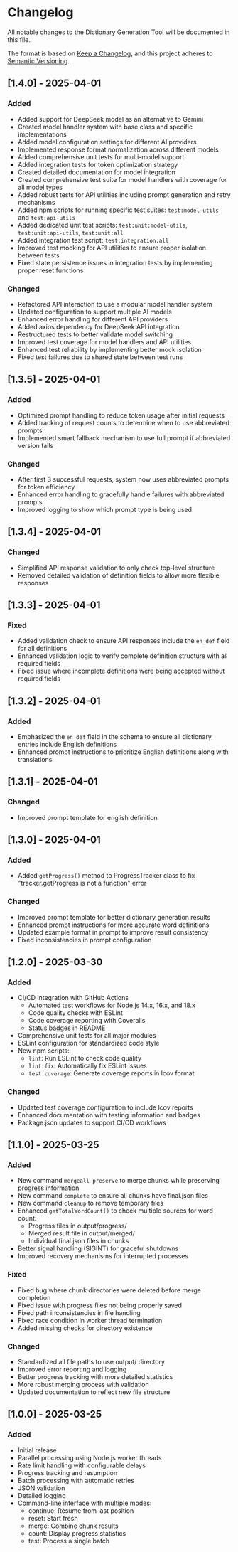 # Changelog

All notable changes to the Dictionary Generation Tool will be documented in this file.

The format is based on [Keep a Changelog](https://keepachangelog.com/en/1.0.0/),
and this project adheres to [Semantic Versioning](https://semver.org/spec/v2.0.0.html).

## [1.4.0] - 2025-04-01

### Added
- Added support for DeepSeek model as an alternative to Gemini
- Created model handler system with base class and specific implementations
- Added model configuration settings for different AI providers
- Implemented response format normalization across different models
- Added comprehensive unit tests for multi-model support
- Added integration tests for token optimization strategy
- Created detailed documentation for model integration
- Created comprehensive test suite for model handlers with coverage for all model types
- Added robust tests for API utilities including prompt generation and retry mechanisms
- Added npm scripts for running specific test suites: `test:model-utils` and `test:api-utils`
- Added dedicated unit test scripts: `test:unit:model-utils`, `test:unit:api-utils`, `test:unit:all`
- Added integration test script: `test:integration:all`
- Improved test mocking for API utilities to ensure proper isolation between tests
- Fixed state persistence issues in integration tests by implementing proper reset functions

### Changed
- Refactored API interaction to use a modular model handler system
- Updated configuration to support multiple AI models
- Enhanced error handling for different API providers
- Added axios dependency for DeepSeek API integration
- Restructured tests to better validate model switching
- Improved test coverage for model handlers and API utilities
- Enhanced test reliability by implementing better mock isolation
- Fixed test failures due to shared state between test runs

## [1.3.5] - 2025-04-01

### Added
- Optimized prompt handling to reduce token usage after initial requests
- Added tracking of request counts to determine when to use abbreviated prompts
- Implemented smart fallback mechanism to use full prompt if abbreviated version fails

### Changed
- After first 3 successful requests, system now uses abbreviated prompts for token efficiency
- Enhanced error handling to gracefully handle failures with abbreviated prompts
- Improved logging to show which prompt type is being used

## [1.3.4] - 2025-04-01

### Changed
- Simplified API response validation to only check top-level structure
- Removed detailed validation of definition fields to allow more flexible responses

## [1.3.3] - 2025-04-01

### Fixed
- Added validation check to ensure API responses include the `en_def` field for all definitions
- Enhanced validation logic to verify complete definition structure with all required fields
- Fixed issue where incomplete definitions were being accepted without required fields

## [1.3.2] - 2025-04-01

### Added
- Emphasized the `en_def` field in the schema to ensure all dictionary entries include English definitions
- Enhanced prompt instructions to prioritize English definitions along with translations

## [1.3.1] - 2025-04-01

### Changed
- Improved prompt template for english definition

## [1.3.0] - 2025-04-01

### Added
- Added `getProgress()` method to ProgressTracker class to fix "tracker.getProgress is not a function" error

### Changed
- Improved prompt template for better dictionary generation results
- Enhanced prompt instructions for more accurate word definitions
- Updated example format in prompt to improve result consistency
- Fixed inconsistencies in prompt configuration

## [1.2.0] - 2025-03-30

### Added
- CI/CD integration with GitHub Actions
  - Automated test workflows for Node.js 14.x, 16.x, and 18.x
  - Code quality checks with ESLint
  - Code coverage reporting with Coveralls
  - Status badges in README
- Comprehensive unit tests for all major modules
- ESLint configuration for standardized code style
- New npm scripts:
  - `lint`: Run ESLint to check code quality
  - `lint:fix`: Automatically fix ESLint issues
  - `test:coverage`: Generate coverage reports in lcov format

### Changed
- Updated test coverage configuration to include lcov reports
- Enhanced documentation with testing information and badges
- Package.json updates to support CI/CD workflows

## [1.1.0] - 2025-03-25

### Added
- New command `mergeall preserve` to merge chunks while preserving progress information
- New command `complete` to ensure all chunks have final.json files
- New command `cleanup` to remove temporary files
- Enhanced `getTotalWordCount()` to check multiple sources for word count:
  - Progress files in output/progress/
  - Merged result file in output/merged/
  - Individual final.json files in chunks
- Better signal handling (SIGINT) for graceful shutdowns
- Improved recovery mechanisms for interrupted processes

### Fixed
- Fixed bug where chunk directories were deleted before merge completion
- Fixed issue with progress files not being properly saved
- Fixed path inconsistencies in file handling
- Fixed race condition in worker thread termination
- Added missing checks for directory existence

### Changed
- Standardized all file paths to use output/ directory
- Improved error reporting and logging
- Better progress tracking with more detailed statistics
- More robust merging process with validation
- Updated documentation to reflect new file structure

## [1.0.0] - 2025-03-25

### Added
- Initial release
- Parallel processing using Node.js worker threads
- Rate limit handling with configurable delays
- Progress tracking and resumption
- Batch processing with automatic retries
- JSON validation
- Detailed logging
- Command-line interface with multiple modes:
  - continue: Resume from last position
  - reset: Start fresh
  - merge: Combine chunk results
  - count: Display progress statistics
  - test: Process a single batch 